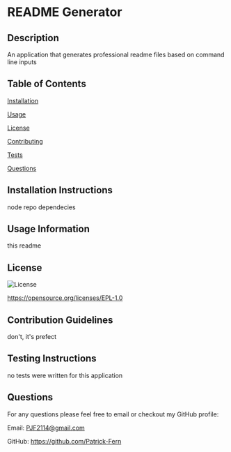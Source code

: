 
  # README Generator

  ## Description
  An application that generates professional readme files based on command line inputs

  ## Table of Contents
  [Installation](#Installation-Instructions)
  
  [Usage](#Usage-Information)
  
  [License](#License)
  
  [Contributing](#Contribution-Guidelines)
  
  [Tests](#Testing-Instructions)
  
  [Questions](#Questions)

  ## Installation Instructions
  node repo dependecies

  ## Usage Information
  this readme

  ## License 
  
  ![License](https://img.shields.io/badge/License-EPL_1.0-red.svg)
    
  https://opensource.org/licenses/EPL-1.0
    

  ## Contribution Guidelines 
  don't, it's prefect

  ## Testing Instructions
  no tests were written for this application

  ## Questions 
  For any questions please feel free to email or checkout my GitHub profile:
  
  Email:  PJF2114@gmail.com
  
  GitHub: https://github.com/Patrick-Fern


